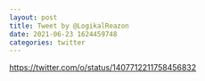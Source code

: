 ```yaml
--- 
layout: post 
title: Tweet by @LogikalReazon 
date: 2021-06-23 1624459748 
categories: twitter 
--- 
```

https://twitter.com/o/status/1407712211758456832